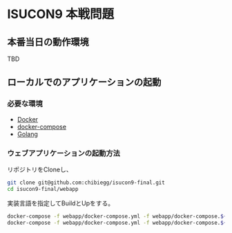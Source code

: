 # ISUCON9 本戦問題


## 本番当日の動作環境

TBD

## ローカルでのアプリケーションの起動

### 必要な環境

- [Docker](https://www.docker.com/)
- [docker-compose](https://docs.docker.com/compose/)
- [Golang](https://golang.org/)

### ウェブアプリケーションの起動方法

リポジトリをCloneし、

```bash
git clone git@github.com:chibiegg/isucon9-final.git
cd isucon9-final/webapp
```

実装言語を指定してBuildとUpをする。

```bash
docker-compose -f webapp/docker-compose.yml -f webapp/docker-compose.${LANGUAGE}.yml build
docker-compose -f webapp/docker-compose.yml -f webapp/docker-compose.${LANGUAGE}.yml up
```
